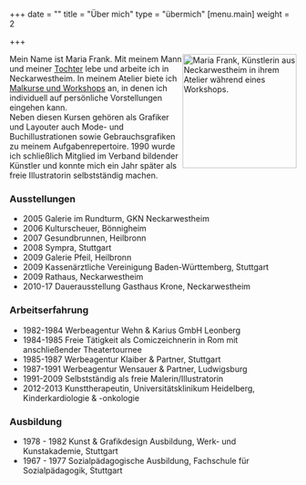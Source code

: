 +++
date = ""
title = "Über mich"
type = "übermich"
[menu.main]
weight = 2

+++
<p>
<img src="/images/about.jpg" alt="Maria Frank, Künstlerin aus Neckarwestheim in ihrem Atelier während eines Workshops." style="float:right;width:auto;height:200px;">

Mein Name ist Maria Frank. Mit meinem Mann und meiner <a href="https://www.facebook.com/ArtCommissionsSabrinaFrank/?hc_ref=ARR9arXFIz3T4Er-GgksNx6qDZwJypIJJEXeZtxddSoqpGK_FbNH8HO1ToS0nVWu1iU&fref=nf" title="Weiterleitung zu der externen Facebook-Seite für Auftragsarbeiten (Bleistiftzeichnungen) von Sabrina Frank">Tochter</a> lebe und arbeite ich in Neckarwestheim. In meinem Atelier biete ich <a href="https://www.lesarts-mariafrank.de/service/workshops/" title="Weiterleitung zu den Angeboten &ldquo;Malkurse und Workshops&rdquo; dieser Website">Malkurse und Workshops</a> an, in denen ich individuell auf persönliche Vorstellungen eingehen kann.
<br>
Neben diesen Kursen gehören als Grafiker und Layouter auch Mode- und Buchillustrationen sowie Gebrauchsgrafiken zu meinem Aufgabenrepertoire. 1990 wurde ich schließlich Mitglied im Verband bildender Künstler und konnte mich ein Jahr später als freie Illustratorin selbstständig machen.
</p>

### Ausstellungen

* 2005    Galerie im Rundturm, GKN Neckarwestheim
* 2006    Kulturscheuer, Bönnigheim
* 2007    Gesundbrunnen, Heilbronn
* 2008    Sympra, Stuttgart
* 2009    Galerie Pfeil, Heilbronn
* 2009    Kassenärztliche Vereinigung Baden-Württemberg, Stuttgart
* 2009    Rathaus, Neckarwestheim
* 2010-17 Dauerausstellung Gasthaus Krone, Neckarwestheim

### Arbeitserfahrung

* 1982-1984 Werbeagentur Wehn & Karius GmbH Leonberg
* 1984-1985 Freie Tätigkeit als Comiczeichnerin in Rom mit anschließender Theatertournee
* 1985-1987 Werbeagentur Klaiber & Partner, Stuttgart
* 1987-1991 Werbeagentur Wensauer & Partner, Ludwigsburg
* 1991-2009 Selbstständig als freie Malerin/Illustratorin
* 2012-2013 Kunsttherapeutin, Universitätsklinikum Heidelberg, Kinderkardiologie & -onkologie

### Ausbildung

* 1978 - 1982 Kunst & Grafikdesign Ausbildung, Werk- und Kunstakademie, Stuttgart
* 1967 - 1977 Sozialpädagogische Ausbildung, Fachschule für Sozialpädagogik, Stuttgart